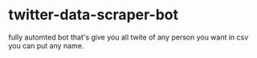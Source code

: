 # twitter-data-scraper-bot

fully automted bot that's give you all twite of any person you want in csv you can put any name.
